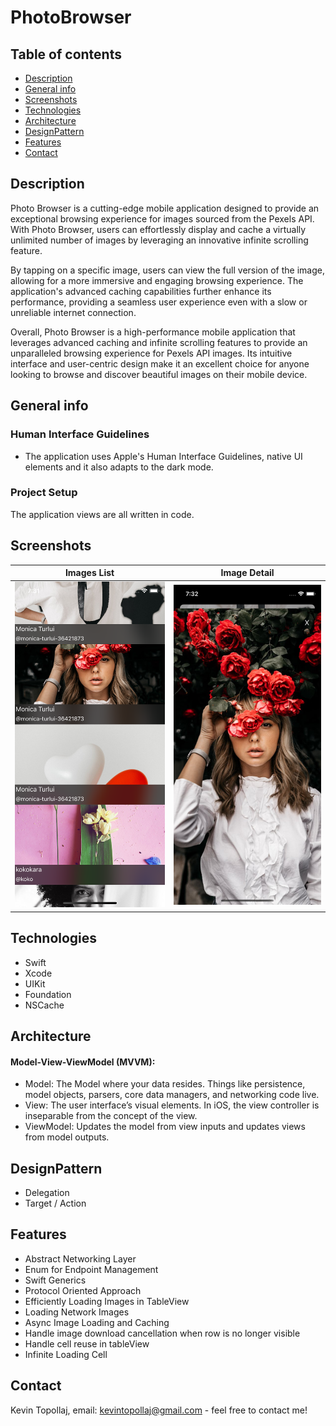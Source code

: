 # PhotoBrowser

## Table of contents
* [Description](#description)
* [General info](#general-info)
* [Screenshots](#screenshots)
* [Technologies](#technologies)
* [Architecture](#architecture)
* [DesignPattern](#designpattern)
* [Features](#features)
* [Contact](#contact)

## Description
Photo Browser is a cutting-edge mobile application designed to provide an exceptional browsing experience for images sourced from the Pexels API. With Photo Browser, users can effortlessly display and cache a virtually unlimited number of images by leveraging an innovative infinite scrolling feature.

By tapping on a specific image, users can view the full version of the image, allowing for a more immersive and engaging browsing experience. The application's advanced caching capabilities further enhance its performance, providing a seamless user experience even with a slow or unreliable internet connection.

Overall, Photo Browser is a high-performance mobile application that leverages advanced caching and infinite scrolling features to provide an unparalleled browsing experience for Pexels API images. Its intuitive interface and user-centric design make it an excellent choice for anyone looking to browse and discover beautiful images on their mobile device.

## General info

### Human Interface Guidelines
* The application uses Apple's Human Interface Guidelines, native UI elements and it also adapts to the dark mode.

### Project Setup
The application views are all written in code.


## Screenshots

Images List            |  Image Detail
:-------------------------:|:-------------------------:
![](./img/S1.png)  |  ![](./img/S2.png)


## Technologies
* Swift
* Xcode
* UIKit
* Foundation
* NSCache

## Architecture
#### Model-View-ViewModel (MVVM):
* Model: 
The Model where your data resides. Things like persistence, model objects, parsers, core data managers, and networking code live.
* View:
The user interface’s visual elements. In iOS, the view controller is inseparable from the concept of the view.
* ViewModel:
Updates the model from view inputs and updates views from model outputs.

## DesignPattern

* Delegation
* Target / Action

## Features

* Abstract Networking Layer
* Enum for Endpoint Management
* Swift Generics
* Protocol Oriented Approach
* Efficiently Loading Images in TableView
* Loading Network Images
* Async Image Loading and Caching
* Handle image download cancellation when row is no longer visible
* Handle cell reuse in tableView
* Infinite Loading Cell

## Contact
Kevin Topollaj, email: kevintopollaj@gmail.com - feel free to contact me!

